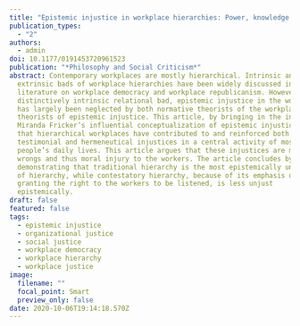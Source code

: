 ```yaml
---
title: "Epistemic injustice in workplace hierarchies: Power, knowledge and status"
publication_types:
  - "2"
authors:
  - admin
doi: 10.1177/0191453720961523
publication: "*Philosophy and Social Criticism*"
abstract: Contemporary workplaces are mostly hierarchical. Intrinsic and
  extrinsic bads of workplace hierarchies have been widely discussed in the
  literature on workplace democracy and workplace republicanism. However, a
  distinctively intrinsic relational bad, epistemic injustice in the workplace,
  has largely been neglected by both normative theorists of the workplace and
  theorists of epistemic injustice. This article, by bringing in the insights of
  Miranda Fricker’s influential conceptualization of epistemic injustice, argues
  that hierarchical workplaces have contributed to and reinforced both
  testimonial and hermeneutical injustices in a central activity of most
  people’s daily lives. This article argues that these injustices are moral
  wrongs and thus moral injury to the workers. The article concludes by
  demonstrating that traditional hierarchy is the most epistemically unjust form
  of hierarchy, while contestatory hierarchy, because of its emphasis on
  granting the right to the workers to be listened, is less unjust
  epistemically.
draft: false
featured: false
tags:
  - epistemic injustice
  - organizational justice
  - social justice
  - workplace democracy
  - workplace hierarchy
  - workplace justice
image:
  filename: ""
  focal_point: Smart
  preview_only: false
date: 2020-10-06T19:14:18.570Z
---
```

